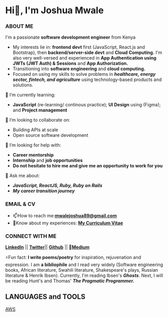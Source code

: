 # Hi👋, I'm Joshua Mwale 

### ABOUT ME
I'm a passionate **software development engineer** from Kenya
* My interests lie in: **frontend devt** first (JavaScript, React.js and Bootstrap), then **backend/server-side devt** and **Cloud Computing.** I'm also very well-versed and experienced in **App Authentication using JWTs (JWT Auth) & Sessions** and **App Authorization.** 
* Transitioning into **software engineering** and **cloud computing.**
* Focused on using my skills to solve problems in ***healthcare, energy sector, fintech, and agriculture*** using technology-based products and solutions.

🌱 I’m currently learning: 
* **JavaScript** (re-learning/ continous practice); **UI Design** using (Figma); and **Project management**

👯 I’m looking to collaborate on:
* Building APIs at scale
* Open source software development
 
🤔 I’m looking for help with:
* **Career mentorship**
* **Internship** and **job opportunities**
* **Do not hesitate to hire me and give me an opportunity to work for you**
 
💬 Ask me about:
* ***JavaScript, ReactJS, Ruby, Ruby on Rails***
* ***My career transition journey***

### EMAIL & CV
* 📫How to reach me:**mwalejoshua89@gmail.com**
* 📄Know about my experiences: [**My Curriculum Vitae**](https://docs.google.com/document/d/1Wd31QSVlSuSrFFP66UXHsh-j_eNnt9rbYS_jQhpuR7k/edit)
 
 ### CONNECT WITH ME
[**LinkedIn**](https://www.linkedin.com/in/joshua-mwale-8a8a3557/) || [**Twitter**](https://twitter.com/joshua_mwale)|| [**Github**](https://github.com/joshuamwale) || 📝[**Medium**](https://medium.com/@mwale_josh)

⚡Fun fact: **I write poems/poetry** for inspiration, rejuvenation and expression. I am **a bibliophile** and I read very widely (Software engineering books, African literature, Swahili literature, Shakespeare's plays, Russian literature & Henrik Ibsen). Currently, I'm reading Ibsen's ***Ghosts***. Next, I will be reading Hunt's and Thomas' ***The Pragmatic Programmer.***

## LANGUAGES and TOOLS
[AWS](https://aws.amazon.com/amplify/)


